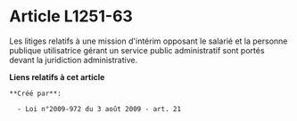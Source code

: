 # Article L1251-63

Les litiges relatifs à une mission d'intérim opposant le salarié et la personne publique utilisatrice gérant un service
public administratif sont portés devant la juridiction administrative.

**Liens relatifs à cet article**

	**Créé par**:

	  - Loi n°2009-972 du 3 août 2009 - art. 21
